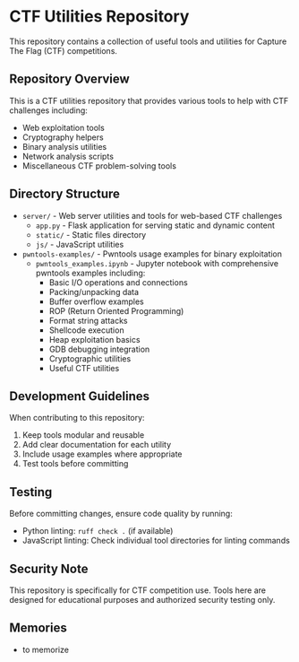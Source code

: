 # CTF Utilities Repository

This repository contains a collection of useful tools and utilities for Capture The Flag (CTF) competitions.

## Repository Overview

This is a CTF utilities repository that provides various tools to help with CTF challenges including:

- Web exploitation tools
- Cryptography helpers
- Binary analysis utilities
- Network analysis scripts
- Miscellaneous CTF problem-solving tools

## Directory Structure

- `server/` - Web server utilities and tools for web-based CTF challenges
  - `app.py` - Flask application for serving static and dynamic content
  - `static/` - Static files directory
  - `js/` - JavaScript utilities
- `pwntools-examples/` - Pwntools usage examples for binary exploitation
  - `pwntools_examples.ipynb` - Jupyter notebook with comprehensive pwntools examples including:
    - Basic I/O operations and connections
    - Packing/unpacking data
    - Buffer overflow examples
    - ROP (Return Oriented Programming)
    - Format string attacks
    - Shellcode execution
    - Heap exploitation basics
    - GDB debugging integration
    - Cryptographic utilities
    - Useful CTF utilities

## Development Guidelines

When contributing to this repository:

1. Keep tools modular and reusable
2. Add clear documentation for each utility
3. Include usage examples where appropriate
4. Test tools before committing

## Testing

Before committing changes, ensure code quality by running:

- Python linting: `ruff check .` (if available)
- JavaScript linting: Check individual tool directories for linting commands

## Security Note

This repository is specifically for CTF competition use. Tools here are designed for educational purposes and authorized security testing only.

## Memories

- to memorize 